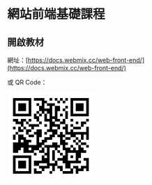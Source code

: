 # 網站前端基礎課程

## 開啟教材

網址：[https://docs.webmix.cc/web-front-end/](https://docs.webmix.cc/web-front-end/)

或 QR Code：

![&#x7DB2;&#x7AD9;&#x524D;&#x7AEF;&#x57FA;&#x790E;](.gitbook/assets/web_front_end.png)


